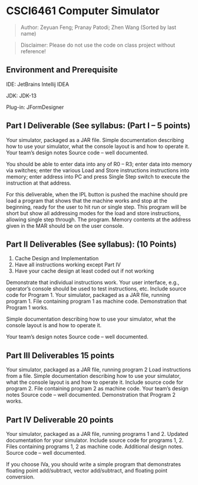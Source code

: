 # CSCI6461 Computer Simulator

> Author: Zeyuan Feng; Pranay Patodi; Zhen Wang (Sorted by last name)

> Disclaimer: Please do not use the code on class project without reference!

## Environment and Prerequisite

IDE:      JetBrains Intellij IDEA

JDK:      JDK-13

Plug-in:  JFormDesigner

## Part I Deliverable (See syllabus: (Part I – 5 points)

Your simulator, packaged as a JAR file.
Simple documentation describing how to use your simulator, what the console layout is and how to operate it.
Your team’s design notes
Source code – well documented.

You should be able to enter data into any of R0 – R3; enter data into memory via switches; enter the various Load and Store instructions instructions into memory; enter address into PC and press Single Step switch to execute the instruction at that address.

For this deliverable, when the IPL button is pushed the machine should pre load a program that shows that the machine works and stop at the beginning, ready for the user to hit run or single step.  This program will be short but show all addressing modes for the load and store instructions, allowing single step through. The program.  Memory contents at the address given in the MAR should be on the user console.  

## Part II Deliverables (See syllabus): (10 Points)

1. Cache Design and Implementation
2. Have all instructions working except Part IV 
3. Have your cache design at least coded out if not working

Demonstrate that individual instructions work. 
Your user interface, e.g., operator’s console should be used to test instructions, etc. Include source code for Program 1.
Your simulator, packaged as a JAR file, running program 1.
File containing program 1 as machine code.
Demonstration that Program 1 works.

Simple documentation describing how to use your simulator, what the console layout is and how to operate it.

Your team’s design notes
Source code – well documented.

## Part III Deliverables 15 points

Your simulator, packaged as a JAR file, running program 2
Load instructions from a file.
Simple documentation describing how to use your simulator, what the console layout is and how to operate it. Include source code for program 2.
File containing program 2 as machine code.
Your team’s design notes
Source code – well documented.
Demonstration that Program 2 works.

## Part IV Deliverable 20 points

Your simulator, packaged as a JAR file, running programs 1 and 2.
Updated documentation for your simulator. Include source code for programs 1, 2.
Files containing programs 1, 2 as machine code.
Additional design notes.
Source code – well documented.

If you choose IVa, you should write a simple program that demonstrates floating point add/subtract, vector add/subtract, and floating point conversion.

